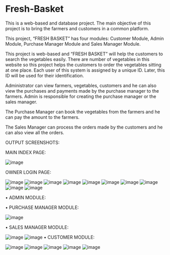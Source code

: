 # Fresh-Basket
This is a web-based and database project. The main objective of this project is to bring the farmers and customers in a common platform.

This project, “FRESH BASKET” has four modules: Customer Module, Admin Module, Purchase Manager Module and Sales Manager Module.

This project is web-based and “FRESH BASKET” will help the customers to search the vegetables easily. There are number of vegetables in this website so this project helps the customers to order the vegetables sitting at one place. Each user of this system is assigned by a unique ID. Later, this ID will be used for their identification.

Administrator can view farmers, vegetables, customers and he can also view the purchases and payments made by the purchase manager to the farmers. Admin is responsible for creating the purchase manager or the sales manager.

The Purchase Manager can book the vegetables from the farmers and he can pay the amount to the farmers.

The Sales Manager can process the orders made by the customers and he can also view all the orders.

OUTPUT SCREENSHOTS:

MAIN INDEX PAGE:

![image](https://user-images.githubusercontent.com/56960089/92088470-8c49d300-edea-11ea-8950-3ab6d18fe991.png)

OWNER LOGIN PAGE:

![image](https://user-images.githubusercontent.com/56960089/92140883-53801d00-ee2f-11ea-8ad8-7b0b34decb26.png)
![image](https://user-images.githubusercontent.com/56960089/92140939-6561c000-ee2f-11ea-9e7b-223771127b7e.png)
![image](https://user-images.githubusercontent.com/56960089/92141016-7ca0ad80-ee2f-11ea-9145-7f73e6281b4d.png)
![image](https://user-images.githubusercontent.com/56960089/92141065-9215d780-ee2f-11ea-9710-bcfea49b3e1d.png)
![image](https://user-images.githubusercontent.com/56960089/92141079-980bb880-ee2f-11ea-88bb-cfd041771770.png)
![image](https://user-images.githubusercontent.com/56960089/92141134-a8bc2e80-ee2f-11ea-9e41-47ba18d68fb0.png)
![image](https://user-images.githubusercontent.com/56960089/92141160-b1146980-ee2f-11ea-9f4d-d67b1387b3b5.png)
![image](https://user-images.githubusercontent.com/56960089/92141190-b83b7780-ee2f-11ea-89ad-8f7e6a330f1c.png)
![image](https://user-images.githubusercontent.com/56960089/92141207-c12c4900-ee2f-11ea-99cf-5d202fac7759.png)
![image](https://user-images.githubusercontent.com/56960089/92141292-e0c37180-ee2f-11ea-9687-629b3eac6da0.png)

•	ADMIN MODULE:

•	PURCHASE MANAGER MODULE:


![image](https://user-images.githubusercontent.com/56960089/92141016-7ca0ad80-ee2f-11ea-9145-7f73e6281b4d.png)

•  SALES MANAGER MODULE:

![image](https://user-images.githubusercontent.com/56960089/92141065-9215d780-ee2f-11ea-9710-bcfea49b3e1d.png)
![image](https://user-images.githubusercontent.com/56960089/92141079-980bb880-ee2f-11ea-88bb-cfd041771770.png)
•  CUSTOMER MODULE:


![image](https://user-images.githubusercontent.com/56960089/92141134-a8bc2e80-ee2f-11ea-9e41-47ba18d68fb0.png)
![image](https://user-images.githubusercontent.com/56960089/92141160-b1146980-ee2f-11ea-9f4d-d67b1387b3b5.png)
![image](https://user-images.githubusercontent.com/56960089/92141190-b83b7780-ee2f-11ea-89ad-8f7e6a330f1c.png)
![image](https://user-images.githubusercontent.com/56960089/92141207-c12c4900-ee2f-11ea-99cf-5d202fac7759.png)
![image](https://user-images.githubusercontent.com/56960089/92141292-e0c37180-ee2f-11ea-9687-629b3eac6da0.png)













